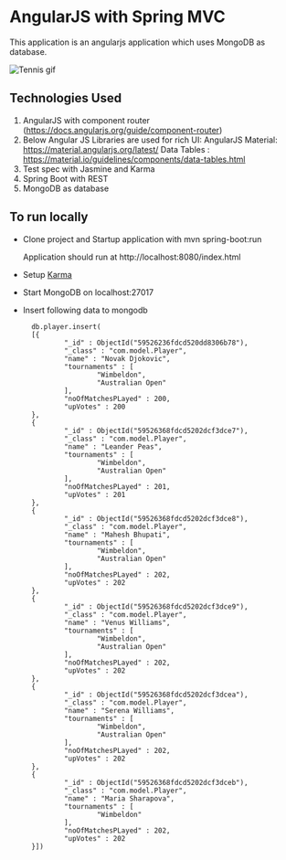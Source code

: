 
# AngularJS with Spring MVC

This application is an angularjs application which uses MongoDB as database.

![Tennis gif](tennis.gif "Demo of application")
## Technologies Used

1. AngularJS with component router (https://docs.angularjs.org/guide/component-router)
2. Below Angular JS Libraries are used for rich UI:
        AngularJS Material: https://material.angularjs.org/latest/
        Data Tables : https://material.io/guidelines/components/data-tables.html
3. Test spec with Jasmine and Karma        
4. Spring Boot with REST
5. MongoDB as database

## To run locally
- Clone project and Startup application with mvn spring-boot:run 

  Application should run at http://localhost:8080/index.html
- Setup [Karma](https://karma-runner.github.io/0.13/index.html)
- Start MongoDB on localhost:27017
- Insert following data to mongodb
       
        db.player.insert(
        [{
                "_id" : ObjectId("59526236fdcd520dd8306b78"),
                "_class" : "com.model.Player",
                "name" : "Novak Djokovic",
                "tournaments" : [
                        "Wimbeldon",
                        "Australian Open"
                ],
                "noOfMatchesPLayed" : 200,
                "upVotes" : 200
        },
        {
                "_id" : ObjectId("59526368fdcd5202dcf3dce7"),
                "_class" : "com.model.Player",
                "name" : "Leander Peas",
                "tournaments" : [
                        "Wimbeldon",
                        "Australian Open"
                ],
                "noOfMatchesPLayed" : 201,
                "upVotes" : 201
        },
        {
                "_id" : ObjectId("59526368fdcd5202dcf3dce8"),
                "_class" : "com.model.Player",
                "name" : "Mahesh Bhupati",
                "tournaments" : [
                        "Wimbeldon",
                        "Australian Open"
                ],
                "noOfMatchesPLayed" : 202,
                "upVotes" : 202
        },
        {
                "_id" : ObjectId("59526368fdcd5202dcf3dce9"),
                "_class" : "com.model.Player",
                "name" : "Venus Williams",
                "tournaments" : [
                        "Wimbeldon",
                        "Australian Open"
                ],
                "noOfMatchesPLayed" : 202,
                "upVotes" : 202
        },
        {
                "_id" : ObjectId("59526368fdcd5202dcf3dcea"),
                "_class" : "com.model.Player",
                "name" : "Serena Williams",
                "tournaments" : [
                        "Wimbeldon",
                        "Australian Open"
                ],
                "noOfMatchesPLayed" : 202,
                "upVotes" : 202
        },
        {
                "_id" : ObjectId("59526368fdcd5202dcf3dceb"),
                "_class" : "com.model.Player",
                "name" : "Maria Sharapova",
                "tournaments" : [
                        "Wimbeldon"
                ],
                "noOfMatchesPLayed" : 202,
                "upVotes" : 202
        }])
